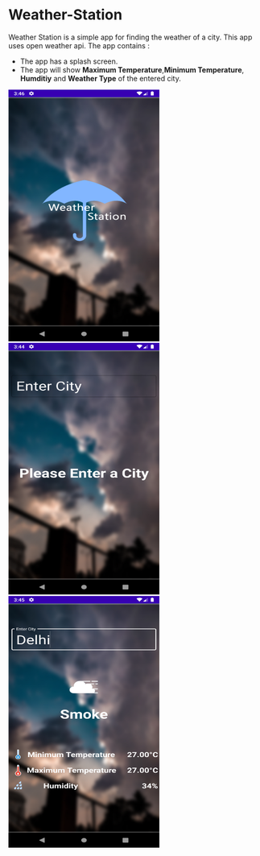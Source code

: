 # Weather-Station

Weather Station is a simple app for finding the weather of a city. This app uses open weather api. The app contains :
- The app has a splash screen.
- The app will show **Maximum Temperature**,**Minimum Temperature**, **Humditiy** and **Weather Type** of the entered city.

<img src="splash.png" height="500px" width="300px">&nbsp;&nbsp;<img src="without_selected.png" height="500px" width="300px">&nbsp;&nbsp;<img src="weather_data.png" height="500px" width="300px">
<!--stackedit_data:
eyJoaXN0b3J5IjpbLTc1MzI5MjMzMyw3NTY2NjI4NzcsMTk4Nj
Y1NDY2Nl19
-->